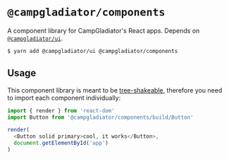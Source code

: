 # ```@campgladiator/components```

A component library for CampGladiator's React apps. Depends on [```@campgladiator/ui```](https://github.com/CampGladiator/ui/tree/master/packages/ui).

```bash
$ yarn add @campgladiator/ui @campgladiator/components
```

## Usage
This component library is meant to be [tree-shakeable](https://webpack.js.org/guides/tree-shaking/), therefore you need to import each component individually:

```js
import { render } from 'react-dom'
import Button from '@campgladiator/components/build/Button'

render(
  <Button solid primary>cool, it works</Button>,
  document.getElementById('app')
)
```
